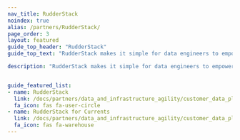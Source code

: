 ```yaml
---
nav_title: RudderStack
noindex: true
alias: /partners/RudderStack/
page_order: 3
layout: featured
guide_top_header: "RudderStack"
guide_top_text: "RudderStack makes it simple for data engineers to empower every part of their organization with rich customer data. With RudderStack you can turn your own data warehouse into fully-featured customer data without having to worry about plumbing the pipeline, security, or sudden spikes in cost due to volume. Supercharge marketing, sales, and product teams by sending data to every type of tool, from email to product analytics."

description: "RudderStack makes it simple for data engineers to empower every part of their organization with rich customer data. With RudderStack, you can turn your own data warehouse into fully-featured customer data without having to worry about plumbing the pipeline, security, or sudden spikes in cost due to volume."


guide_featured_list:
- name: RudderStack
  link: /docs/partners/data_and_infrastructure_agility/customer_data_platform/rudderstack/rudderstack
  fa_icon: fas fa-user-circle
- name: RudderStack for Currents
  link: /docs/partners/data_and_infrastructure_agility/customer_data_platform/rudderstack/rudderstack_for_currents/
  fa_icon: fas fa-warehouse
---
```


<br> 